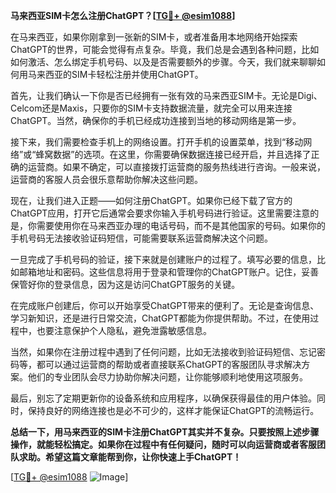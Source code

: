 **马来西亚SIM卡怎么注册ChatGPT？[[TG💪+ @esim1088](https://t.me/s/esim1088)]**

在马来西亚，如果你刚拿到一张新的SIM卡，或者准备用本地网络开始探索ChatGPT的世界，可能会觉得有点复杂。毕竟，我们总是会遇到各种问题，比如如何激活、怎么绑定手机号码、以及是否需要额外的步骤。今天，我们就来聊聊如何用马来西亚的SIM卡轻松注册并使用ChatGPT。

首先，让我们确认一下你是否已经拥有一张有效的马来西亚SIM卡。无论是Digi、Celcom还是Maxis，只要你的SIM卡支持数据流量，就完全可以用来连接ChatGPT。当然，确保你的手机已经成功连接到当地的移动网络是第一步。

接下来，我们需要检查手机上的网络设置。打开手机的设置菜单，找到“移动网络”或“蜂窝数据”的选项。在这里，你需要确保数据连接已经开启，并且选择了正确的运营商。如果不确定，可以直接拨打运营商的服务热线进行咨询。一般来说，运营商的客服人员会很乐意帮助你解决这些问题。

现在，让我们进入正题——如何注册ChatGPT。如果你已经下载了官方的ChatGPT应用，打开它后通常会要求你输入手机号码进行验证。这里需要注意的是，你需要使用你在马来西亚办理的电话号码，而不是其他国家的号码。如果你的手机号码无法接收验证码短信，可能需要联系运营商解决这个问题。

一旦完成了手机号码的验证，接下来就是创建账户的过程了。填写必要的信息，比如邮箱地址和密码。这些信息将用于登录和管理你的ChatGPT账户。记住，妥善保管好你的登录信息，因为这是访问ChatGPT服务的关键。

在完成账户创建后，你可以开始享受ChatGPT带来的便利了。无论是查询信息、学习新知识，还是进行日常交流，ChatGPT都能为你提供帮助。不过，在使用过程中，也要注意保护个人隐私，避免泄露敏感信息。

当然，如果你在注册过程中遇到了任何问题，比如无法接收到验证码短信、忘记密码等，都可以通过运营商的帮助或者直接联系ChatGPT的客服团队寻求解决方案。他们的专业团队会尽力协助你解决问题，让你能够顺利地使用这项服务。

最后，别忘了定期更新你的设备系统和应用程序，以确保获得最佳的用户体验。同时，保持良好的网络连接也是必不可少的，这样才能保证ChatGPT的流畅运行。

**总结一下，用马来西亚的SIM卡注册ChatGPT其实并不复杂。只要按照上述步骤操作，就能轻松搞定。如果你在过程中有任何疑问，随时可以向运营商或者客服团队求助。希望这篇文章能帮到你，让你快速上手ChatGPT！**

[[TG💪+ @esim1088](https://t.me/s/esim1088) ![Image](https://i.postimg.cc/4NQfJmqS/Snipaste-2025-05-13-00-14-12.png)]